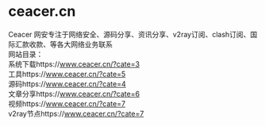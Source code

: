 # ceacer.cn
Ceacer 网安专注于网络安全、源码分享、资讯分享、v2ray订阅、clash订阅、国际汇款收款、等各大网络业务联系<br>
网站目录：<br>
系统下载https://www.ceacer.cn/?cate=3<br>
工具https://www.ceacer.cn/?cate=5<br>
源码https://www.ceacer.cn/?cate=4<br>
文章分享https://www.ceacer.cn/?cate=6<br>
视频https://www.ceacer.cn/?cate=7<br>
v2ray节点https://www.ceacer.cn/?cate=7<br>

